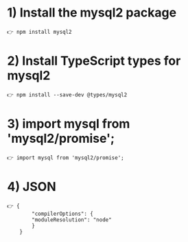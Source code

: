 # 1) Install the mysql2 package

    👉 npm install mysql2

# 2) Install TypeScript types for mysql2

    👉 npm install --save-dev @types/mysql2

# 3) import mysql from 'mysql2/promise';

    👉 import mysql from 'mysql2/promise';

# 4) JSON

    👉 {
            "compilerOptions": {
            "moduleResolution": "node"
            }
        }
